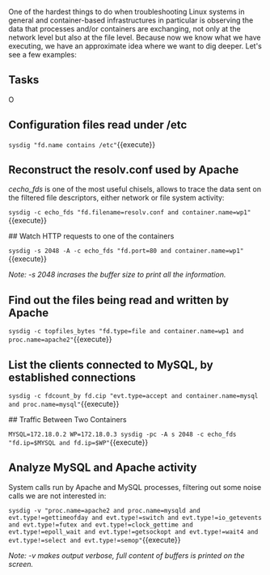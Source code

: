 One of the hardest things to do when troubleshooting Linux systems in general and container-based infrastructures in particular is observing the data that processes and/or containers are exchanging, not only at the network level but also at the file level. Because now we know what we have executing, we have an approximate idea where we want to dig deeper. Let's see a few examples:

## Tasks
O
## Configuration files read under /etc

`sysdig "fd.name contains /etc"`{{execute}}

## Reconstruct the resolv.conf used by Apache

_cecho_fds_ is one of the most useful chisels, allows to trace the data sent on the filtered file descriptors, either network or file system activity:

`sysdig -c echo_fds "fd.filename=resolv.conf and container.name=wp1"`{{execute}}

## Watch HTTP requests to one of the containers

`sysdig -s 2048 -A -c echo_fds "fd.port=80 and container.name=wp1"`{{execute}}

_Note: -s 2048 incrases the buffer size to print all the information._

## Find out the files being read and written by Apache

`sysdig -c topfiles_bytes "fd.type=file and container.name=wp1 and proc.name=apache2"`{{execute}}

## List the clients connected to MySQL, by established connections

`sysdig -c fdcount_by fd.cip "evt.type=accept and container.name=mysql and proc.name=mysql"`{{execute}}

## Traffic Between Two Containers

`MYSQL=172.18.0.2 WP=172.18.0.3
sysdig -pc -A s 2048 -c echo_fds "fd.ip=$MYSQL and fd.ip=$WP"`{{execute}}

## Analyze MySQL and Apache activity

System calls run by Apache and MySQL processes, filtering out some noise calls we are not interested in:

`sysdig -v "proc.name=apache2 and proc.name=mysqld and evt.type!=gettimeofday and evt.type!=switch and evt.type!=io_getevents and evt.type!=futex and evt.type!=clock_gettime and evt.type!=epoll_wait and evt.type!=getsockopt and evt.type!=wait4 and evt.type!=select and evt.type!=semop"`{{execute}}

_Note: -v makes output verbose, full content of buffers is printed on the screen._

